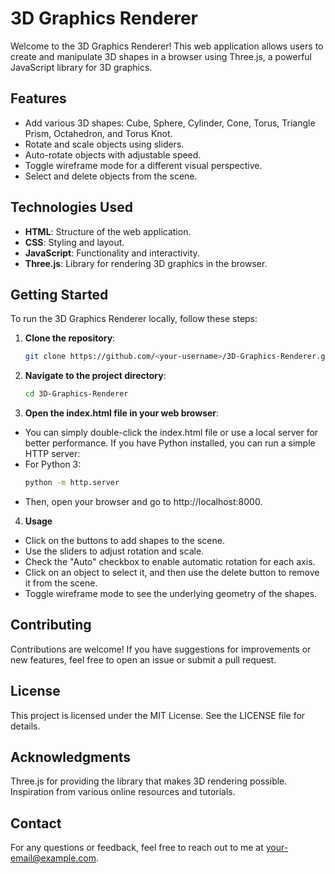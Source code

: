# 3D Graphics Renderer

Welcome to the 3D Graphics Renderer! This web application allows users to create and manipulate 3D shapes in a browser using Three.js, a powerful JavaScript library for 3D graphics.

## Features

- Add various 3D shapes: Cube, Sphere, Cylinder, Cone, Torus, Triangle Prism, Octahedron, and Torus Knot.
- Rotate and scale objects using sliders.
- Auto-rotate objects with adjustable speed.
- Toggle wireframe mode for a different visual perspective.
- Select and delete objects from the scene.

## Technologies Used

- **HTML**: Structure of the web application.
- **CSS**: Styling and layout.
- **JavaScript**: Functionality and interactivity.
- **Three.js**: Library for rendering 3D graphics in the browser.

## Getting Started

To run the 3D Graphics Renderer locally, follow these steps:

1. **Clone the repository**:
   ```bash
   git clone https://github.com/<your-username>/3D-Graphics-Renderer.git
   ```
2. **Navigate to the project directory**:
   ```bash
   cd 3D-Graphics-Renderer
   ```
3. **Open the index.html file in your web browser**:
- You can simply double-click the index.html file or use a local server for better performance.
If you have Python installed, you can run a simple HTTP server:
- For Python 3:
   ```bash
   python -m http.server
   ```
- Then, open your browser and go to http://localhost:8000.

4. **Usage**
- Click on the buttons to add shapes to the scene.
- Use the sliders to adjust rotation and scale.
- Check the "Auto" checkbox to enable automatic rotation for each axis.
- Click on an object to select it, and then use the delete button to remove it from the scene.
- Toggle wireframe mode to see the underlying geometry of the shapes.

## Contributing
Contributions are welcome! If you have suggestions for improvements or new features, feel free to open an issue or submit a pull request.

## License
This project is licensed under the MIT License. See the LICENSE file for details.

## Acknowledgments
Three.js for providing the library that makes 3D rendering possible.
Inspiration from various online resources and tutorials.

## Contact
For any questions or feedback, feel free to reach out to me at your-email@example.com.

